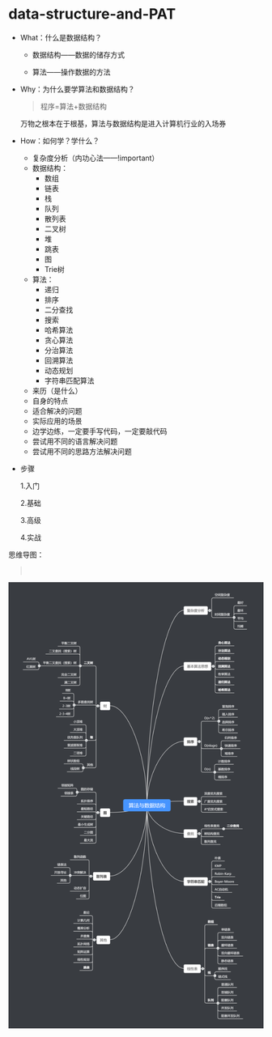 # data-structure-and-PAT

- What：什么是数据结构？

  - 数据结构——数据的储存方式

  - 算法——操作数据的方法

- Why：为什么要学算法和数据结构？
  > 程序=算法+数据结构

  万物之根本在于根基，算法与数据结构是进入计算机行业的入场券

- How：如何学？学什么？
  - 复杂度分析（内功心法——!important）
  - 数据结构：
    - 数组
    - 链表
    - 栈
    - 队列
    - 散列表
    - 二叉树
    - 堆
    - 跳表
    - 图
    - Trie树
  - 算法：
    - 递归
    - 排序
    - 二分查找
    - 搜索
    - 哈希算法
    - 贪心算法
    - 分治算法
    - 回溯算法
    - 动态规划
    - 字符串匹配算法
  - 来历（是什么）
  - 自身的特点
  - 适合解决的问题
  - 实际应用的场景
  - 边学边练，一定要手写代码，一定要敲代码
  - 尝试用不同的语言解决问题
  - 尝试用不同的思路方法解决问题

- 步骤

  1.入门

  2.基础

  3.高级

  4.实战



思维导图：



>​					

![datastructure](src/datastructure.png)

